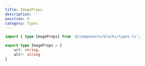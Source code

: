 ```yaml
---
title: ImageProps
description: ''
position: 8
category: Types
---
```


```typescript
import { type ImageProps} from '@/components/blocks/types.ts';
```

```typescript
export type ImageProps = {
    url: string,
    alt?: string
}
```